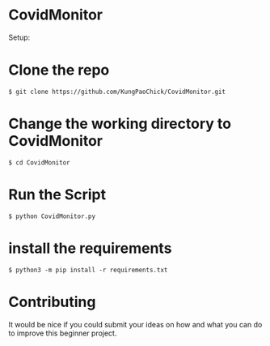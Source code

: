 # CovidMonitor

Setup:

# Clone the repo
```$ git clone https://github.com/KungPaoChick/CovidMonitor.git```

# Change the working directory to CovidMonitor
```$ cd CovidMonitor```


# Run the Script
```$ python CovidMonitor.py```

# install the requirements
```$ python3 -m pip install -r requirements.txt```

# Contributing
It would be nice if you could submit your ideas on how and what
you can do to improve this beginner project.
